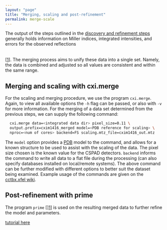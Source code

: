 ```yaml
---
layout: "page"
title: "Merging, scaling and post-refinement"
permalink: merge-scale
---
```


The output of the steps outlined in the [discovery and refinement steps](disc-refine.html) generally holds information on Miller indices, integrated intensities, and errors for the observed reflections$$~$$[[1](http://viper.lbl.gov/cctbx.xfel/index.php/Merging)]. The merging process aims to unify these data into a single set. Namely, the data is combined and adjusted so all values are consistent and within the same range.

## Merging and scaling with **cxi.merge**

For the scaling and merging procedure, we use the program `cxi.merge`. Again, to view all available options the `-h` flag can be passed, or also with `-v` for more information. For the merging of a data set determined from the previous steps, we can supply the following command:

  ```Bash
    cxi.merge data=<integrated data dir> pixel_size=0.11 \
    output.prefix=cxim1416_merged model=<PDB reference for scaling> \
    nproc=<num of cores> backend=FS scaling.mtz_file=cxim1416_out.mtz
  ```
The `model` option provides a [PDB](http://www.rcsb.org/pdb/home/home.do) model to the command, and allows for a known structure to be used to assist with the scaling of the data. The pixel size chosen is the known value for the CSPAD detectors. `backend` informs the command to write all data to a flat file during the processing (can also specify databases installed on local/remote systems). The above command can be further modified with different options to better suit the dataset being examined. Example usage of the commands are given on the [cctbx.xfel wiki](http://viper.lbl.gov/cctbx.xfel/index.php/2017_cxi_merge_tutorial).

## Post-refinement with **prime**

The program `prime` [][1](http://dx.doi.org/10.7554/eLife.05421)] is used on the resulting merged data to further refine the model and parameters.

[tutorial here](http://viper.lbl.gov/cctbx.xfel/index.php/2017_prime_tutorial)

